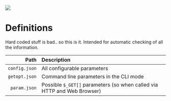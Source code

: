 <img src="https://kekse.biz/github.php?draw&override=github:count2">

# Definitions
Hard coded stuff is bad.. so this is it. Intended for automatic checking of all the information.

|          Path | Description                                                                |
| ------------: | :------------------------------------------------------------------------- |
| `config.json` | All configurable parameters                                                |
| `getopt.json` | Command line parameters in the CLI mode                                    |
| `param.json`  | Possible `$_GET[]` parameters (so when called via HTTP and Web Browser)    |


